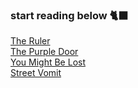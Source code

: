 ### **start reading below** 🐈‍⬛

[The Ruler](ruler.md)  
[The Purple Door](the-purple-door.md)  
[You Might Be Lost](lost.md)  
[Street Vomit](street-vomit.md)

